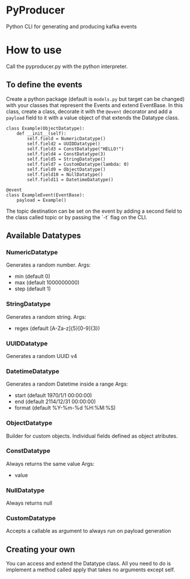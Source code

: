 # PyProducer
Python CLI for generating and producing kafka events


# How to use

Call the pyproducer.py with the python interpreter.

## To define the events

Create a python package (default is `models.py` but target can be changed) with your classes that represent the Events and extend EventBase.
In this class, create a class, decorate it with the `@event` decorator and add a `payload` field to it with a value object of that extends the Datatype class.
```
class Example(ObjectDatatype):
    def __init__(self):
        self.field = NumericDatatype()
        self.field2 = UUIDDatatype()
        self.field3 = ConstDatatype("HELLO!")
        self.field4 = ConstDatatype(3)
        self.field5 = StringDatatype()
        self.field7 = CustomDatatype(lambda: 0)
        self.field9 = ObjectDatatype()
        self.field10 = NullDatatype()
        self.field11 = DatetimeDatatype()

@event
class ExampleEvent(EventBase):
    payload = Example()
```

The topic destination can be set on the event by adding a second field to the class called topic or by passing the ´-t´ flag on the CLI.

## Available Datatypes

### NumericDatatype

Generates a random number.
Args:
- min (default 0)
- max (default 1000000000)
- step (default 1)

### StringDatatype

Generates a random string.
Args:
- regex (default [A-Za-z]{5}[0-9]{3})

### UUIDDatatype

Generates a random UUID v4

### DatetimeDatatype

Generates a random Datetime inside a range
Args:
- start (default 1970/1/1 00:00:00)
- end (default 2114/12/31 00:00:00)
- format (default %Y-%m-%d %H:%M:%S)

### ObjectDatatype

Builder for custom objects.
Individual fields defined as object atributes.

### ConstDatatype

Always returns the same value
Args:
- value

### NullDatatype

Always returns null

### CustomDatatype

Accepts a callable as argument to always run on payload generation

## Creating your own 

You can access and extend the Datatype class.
All you need to do is implement a method called apply that takes no arguments except self.
